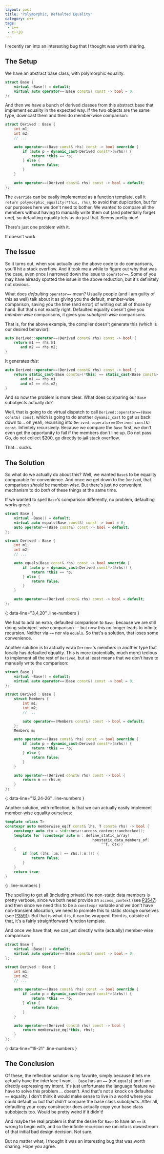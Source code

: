 ```yaml
---
layout: post
title: "Polymorphic, Defaulted Equality"
category: c++
tags:
 - c++
 - c++20
---
```


I recently ran into an interesting bug that I thought was worth sharing.

## The Setup

We have an abstract base class, with polymorphic equality:

```cpp
struct Base {
    virtual ~Base() = default;
    virtual auto operator==(Base const&) const -> bool = 0;
};
```

And then we have a bunch of derived classes from this abstract base that implement equality in the expected way. If the two objects are the same type, downcast them and then do member-wise comparison:

```cpp
struct Derived : Base {
    int m1;
    int m2;
    // ...

    auto operator==(Base const& rhs) const -> bool override {
        if (auto p = dynamic_cast<Derived const*>(&rhs)) {
            return *this == *p;
        } else {
            return false;
        }
    }

    auto operator==(Derived const& rhs) const -> bool = default;
};
```

The `override` can be easily implemented as a function template, call it `return polymorphic_equality(*this, rhs)`, to avoid that duplication, but for our purposes here we don't need to bother. We wanted to compare all the members without having to manually write them out (and potentially forget one), so defaulting equality lets us do just that. Seems pretty nice!

There's just one problem with it.

It doesn't work.

## The Issue

So it turns out, when you actually use the above code to do comparisons, you'll hit a stack overflow. And it took me a while to figure out why that was the case, even once I narrowed down the issue to `operator==`. Some of you may have already spotted the issue in the above reduction, but it's definitely not obvious.

What does _defaulting_ `operator==` mean? Usually people (and I am guilty of this as well) talk about it as giving you the default, member-wise comparison, saving you the time (and error) of writing out all of those by hand. But that's not exactly right. Defaulted equality doesn't give you _member-wise_ comparisons, it gives you _subobject-wise_ comparisons.

That is, for the above example, the compiler doesn't generate this (which is our desired behavior):

```cpp
auto Derived::operator==(Derived const& rhs) const -> bool {
    return m1 == rhs.m1
       and m2 == rhs.m2;
}
```

It generates _this_:

```cpp
auto Derived::operator==(Derived const& rhs) const -> bool {
    return static_cast<Base const&>(*this) == static_cast<Base const&>(rhs)
       and m1 == rhs.m1
       and m2 == rhs.m2;
}
```

And so now the problem is more clear. What does comparing our `Base` subobjects actually do?

Well, that is going to do virtual dispatch to call `Derived::operator==(Base const&) const`, which is going to do another `dynamic_cast` to get us back down to... oh yeah, recursing into `Derived::operator==(Derived const&) const`. Infinitely recursively. Because we compare the `Base` first, we don't even get the opportunity to fail if the members don't line up. Do not pass Go, do not collect $200, go directly to ~~jail~~ stack overflow.

That... sucks.

## The Solution

So what do we actually do about this? Well, we wanted `Base`s to be equality comparable for convenience. And once we get down to the `Derived`, that comparison _should_ be member-wise. But there's just no convenient mechanism to do _both_ of these things at the same time.

If we wanted to spell `Base`'s comparison differently, no problem, defaulting works great:

```cpp
struct Base {
    virtual ~Base() = default;
    virtual auto equals(Base const&) const -> bool = 0;
    auto operator==(Base const&) const -> bool = default;
};

struct Derived : Base {
    int m1;
    int m2;
    // ...

    auto equals(Base const& rhs) const -> bool override {
        if (auto p = dynamic_cast<Derived const*>(&rhs)) {
            return *this == *p;
        } else {
            return false;
        }
    }

    auto operator==(Derived const& rhs) const -> bool = default;
};
```
{: data-line="3,4,20" .line-numbers }

We had to add an extra, defaulted comparison to `Base`, because we are still doing subobject-wise comparison — but now this no longer leads to infinite recursion. Neither via `==` nor via `equals`. So that's a solution, that loses some convenience.

Another solution is to actually wrap `Derived`'s members in another type that locally has defaulted equality. This is more (potentially, much more) tedious to implement all the rest of `Derived`, but at least means that we don't have to manually write the comparison:

```cpp
struct Base {
    virtual ~Base() = default;
    virtual auto operator==(Base const&) const -> bool = 0;
};

struct Derived : Base {
    struct Members {
        int m1;
        int m2;
        // ...

        auto operator==(Members const&) const -> bool = default;
    };
    Members m;

    auto operator==(Base const& rhs) const -> bool override {
        if (auto p = dynamic_cast<Derived const*>(&rhs)) {
            return *this == *p;
        } else {
            return false;
        }
    }

    auto operator==(Derived const& rhs) const -> bool {
        return m == rhs.m;
    }
};
```
{: data-line="12,24-26" .line-numbers }

Another solution, with reflection, is that we can actually easily implement member-wise equality ourselves:

```cpp
template <class T>
constexpr auto memberwise_eq(T const& lhs, T const& rhs) -> bool {
    constexpr auto ctx = std::meta::access_context::unchecked();
    template for (constexpr auto m : define_static_array(
                                        nonstatic_data_members_of(
                                            ^^T, ctx))
    {
        if (not (lhs.[:m:] == rhs.[:m:])) {
            return false;
        }
    }
    return true;
}
```
{: .line-numbers }

The spelling to get all (including private) the non-static data members is pretty verbose, since we both need provide an `access_context` (see [P3547](https://www.open-std.org/jtc1/sc22/wg21/docs/papers/2025/p3547r0.html)) and then since we need this to be a `constexpr` variable and we don't have non-transient allocation, we need to promote this to static storage ourselves (see [P3591](https://www.open-std.org/jtc1/sc22/wg21/docs/papers/2025/p3491r1.html)). But that is what it is, it can be wrapped. Point is, outside of that, it's a fairly straightforward function template.

And once we have that, we can just directly write (actually) member-wise comparison:

```cpp
struct Base {
    virtual ~Base() = default;
    virtual auto operator==(Base const&) const -> bool = 0;
};

struct Derived : Base {
    int m1;
    int m2;
    // ...

    auto operator==(Base const& rhs) const -> bool override {
        if (auto p = dynamic_cast<Derived const*>(&rhs)) {
            return *this == *p;
        } else {
            return false;
        }
    }

    auto operator==(Derived const& rhs) const -> bool {
        return memberwise_eq(*this, rhs);
    }
};
```
{: data-line="19-21" .line-numbers }

## The Conclusion

Of these, the reflection solution is my favorite, simply because it lets me actually have the interface I want — `Base` has an `==` (not `equals`) and I am directly expressing my intent. It's just unfortunate the language feature we have to solve this problem ... doesn't. And that's not a knock on defaulted `==` equality. I don't think it would make sense to live in a world where you could default `==` but that _didn't_ compare the base class subobjects. After all, defaulting your copy constructor does actually copy your base class subobjects too. Would be pretty weird if it didn't!

And maybe the real problem is that the desire for `Base` to have an `==` is wrong to begin with, and so the infinite recursion we ran into is downstream of that initial bad design decision. Not sure.

But no matter what, I thought it was an interesting bug that was worth sharing. Hope you agree.
